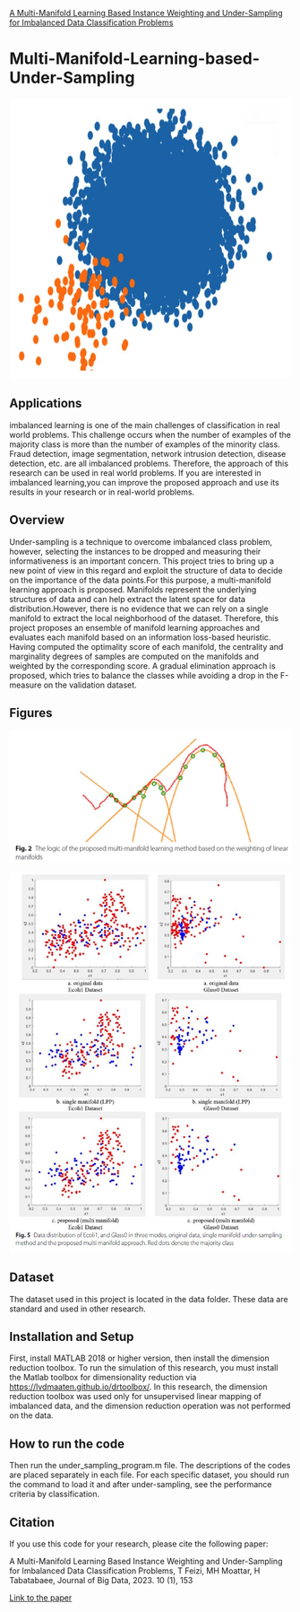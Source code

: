 <a href="https://journalofbigdata.springeropen.com/articles/10.1186/s40537-023-00832-2#auth-Mohammad_Hossein-Moattar-Aff1" data-popup="right" data-size="large" class="plumx-plum-print-popup" data-site="plum" data-hide-when-empty="true">A Multi-Manifold Learning Based Instance Weighting and Under-Sampling for Imbalanced Data Classification Problems</a>

# Multi-Manifold-Learning-based-Under-Sampling
<p align="center">
    <img src="im_data1.jpg" alt="NLP3" width="500" height="500">
</p>

## Applications
imbalanced learning is one of the main challenges of classification in real world problems. 
This challenge occurs when the number of examples of the majority class is more than the number of examples of the minority class.
Fraud detection, image segmentation, network intrusion detection, disease detection, etc. are all imbalanced problems.
Therefore, the approach of this research can be used in real world problems.
If you are interested in imbalanced learning,you can improve the proposed approach and use its results in your research or in real-world problems.

## Overview
Under-sampling is a technique to overcome imbalanced class problem, however, selecting the instances to be dropped and measuring their informativeness is an important concern. This project tries to bring up a new point of view in this regard and exploit the structure of data to decide on the importance of the data points.For this purpose, a multi-manifold learning approach is proposed. Manifolds represent the underlying structures of data and can help extract the latent space for data distribution.However, there is no evidence that we can rely on a single manifold to extract the local neighborhood of the dataset.
Therefore, this project proposes an ensemble of manifold learning approaches and evaluates each manifold based on an information loss-based heuristic. 
Having computed the optimality score of each manifold, the centrality and marginality degrees of samples are computed on the manifolds and weighted by the corresponding score. A gradual elimination approach is proposed, which tries to balance the classes while avoiding a drop in the F-measure on the validation dataset.

## Figures

<p align="center">
  <img src="3.jpg" >
  <br>
 </p>

<p align="center">
  <img src="5.jpg" ">
  <br>
 </p>

## Dataset
The dataset used in this project is located in the data folder. These data are standard and used in other research.
 
## Installation and Setup
First, install MATLAB 2018 or higher version, then install the dimension reduction toolbox.
To run the simulation of this research, you must install the Matlab toolbox for dimensionality reduction 
via https://lvdmaaten.github.io/drtoolbox/.
In this research, the dimension reduction toolbox was used only for unsupervised linear mapping of imbalanced data,
and the dimension reduction operation was not performed on the data.

## How to run the code
Then run the under_sampling_program.m file. The descriptions of the codes are placed separately in each file.
For each specific dataset, you should run the command to load it and after under-sampling,
see the performance criteria by classification.

## Citation
If you use this code for your research, please cite the following paper:

A Multi-Manifold Learning Based Instance Weighting and Under-Sampling for Imbalanced Data Classification Problems,
T Feizi, MH Moattar, H Tabatabaee, Journal of Big Data, 2023. 10 (1), 153

[Link to the paper](https://journalofbigdata.springeropen.com/articles/10.1186/s40537-023-00832-2#auth-Mohammad_Hossein-Moattar-Aff1)
